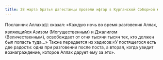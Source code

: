```yaml
---
title: 28 марта братья дагестанцы провели ифтар в Курганской Соборной мечети.
---
```



Посланник Аллахаﷺ сказал: «Каждую ночь во время разговения Аллах, 
являющийся Азизом (Могущественным) и Джалилом (Величественным), освобождает от огня тысячи тысяч тех, кто должен был 
попасть туда…»
Также передается из хадисов:«У постящегося есть две радости: одна при разговении после поста, а вторая, когда увидит 
вознаграждение, которое Аллах дарует ему за это».
